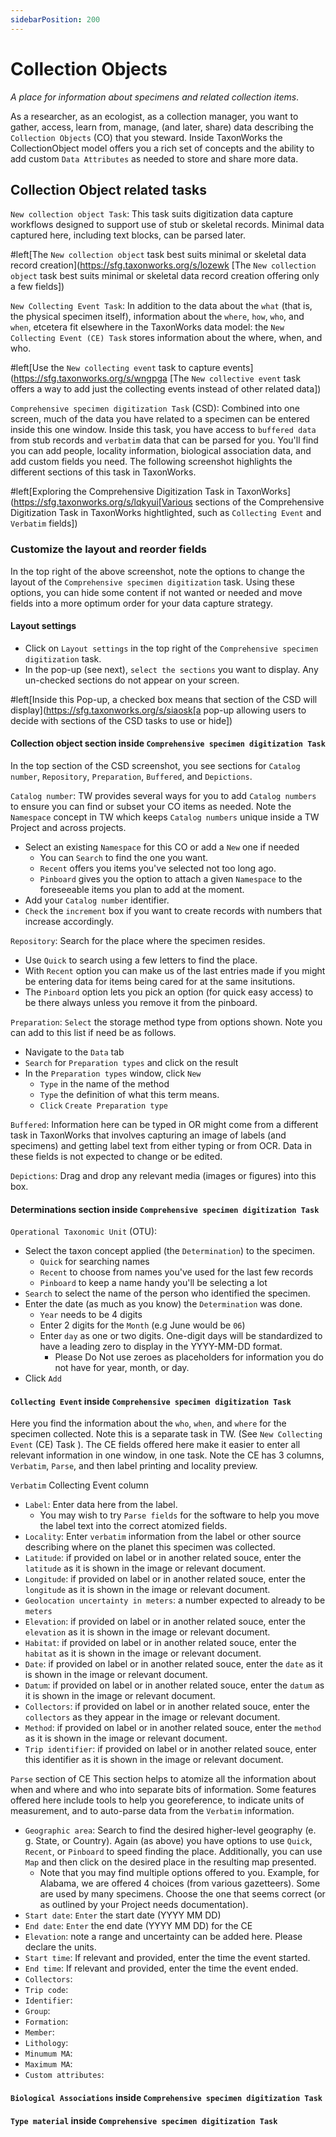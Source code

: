 ```yaml
---
sidebarPosition: 200
---
```

# Collection Objects
_A place for information about specimens and related collection items_.

As a researcher, as an ecologist, as a collection manager, you want to gather, access, learn from, manage, (and later, share) data describing the `Collection Objects` (CO) that you steward. Inside TaxonWorks the CollectionObject model offers you a rich set of concepts and the ability to add custom `Data Attributes` as needed to store and share more data.

## Collection Object related tasks

`New collection object Task`: This task suits digitization data capture workflows designed to support use of stub or skeletal records. Minimal data captured here, including text blocks, can be parsed later.

#left[The `New collection object` task best suits minimal or skeletal data record creation](https://sfg.taxonworks.org/s/lozewk [The `New collection object` task best suits minimal or skeletal data record creation offering only a few fields])

`New Collecting Event Task`: In addition to the data about the `what` (that is, the physical specimen itself), information about the `where`, `how`, `who`, and `when`, etcetera fit elsewhere in the TaxonWorks data model: the `New Collecting Event (CE) Task` stores information about the where, when, and who.

#left[Use the `New collecting event` task to capture events](https://sfg.taxonworks.org/s/wngpga [The `New collective event` task offers a way to add just the collecting events instead of other related data])

`Comprehensive specimen digitization Task` (CSD): Combined into one screen, much of the data you have related to a specimen can be entered inside this one window. Inside this task, you have access to `buffered data` from stub records and `verbatim` data that can be parsed for you. You'll find you can add people, locality information, biological association data, and add custom fields you need. The following screenshot highlights the different sections of this task in TaxonWorks.

#left[Exploring the Comprehensive Digitization Task in TaxonWorks](https://sfg.taxonworks.org/s/lqkyui[Various sections of the Comprehensive Digitization Task in TaxonWorks hightlighted, such as `Collecting Event` and `Verbatim` fields])

### Customize the layout and reorder fields
In the top right of the above screenshot, note the options to change the layout of the `Comprehensive specimen digitization` task. Using these options, you can hide some content if not wanted or needed and move fields into a more optimum order for your data capture strategy.

#### Layout settings
- Click on `Layout settings` in the top right of the `Comprehensive specimen digitization` task.
- In the pop-up (see next), `select the sections` you want to display. Any un-checked sections do not appear on your screen.

#left[Inside this Pop-up, a checked box means that section of the CSD will display](https://sfg.taxonworks.org/s/siaosk[a pop-up allowing users to decide with sections of the CSD tasks to use or hide])

#### Collection object section inside `Comprehensive specimen digitization Task`
In the top section of the CSD screenshot, you see sections for `Catalog number`, `Repository`, `Preparation`, `Buffered`, and `Depictions`.

`Catalog number`: TW provides several ways for you to add `Catalog numbers` to ensure you can find or subset your CO items as needed. Note the `Namespace` concept in TW which keeps `Catalog numbers` unique inside a TW Project and across projects.
- Select an existing `Namespace` for this CO or add a `New` one if needed
  - You can `Search` to find the one you want.
  - `Recent` offers you items you've selected not too long ago.
  - `Pinboard` gives you the option to attach a given `Namespace` to the foreseeable items you plan to add at the moment.
- Add your `Catalog number` identifier.
- `Check` the `increment` box if you want to create records with numbers that increase accordingly.

`Repository`: Search for the place where the specimen resides. 
- Use `Quick` to search using a few letters to find the place.
- With `Recent` option you can make us of the last entries made if you might be entering data for items being cared for at the same insitutions.
- The `Pinboard` option lets you pick an option (for quick easy access) to be there always unless you remove it from the pinboard.

`Preparation`: `Select` the storage method type from options shown. Note you can add to this list if need be as follows.
- Navigate to the `Data` tab
- `Search` for `Preparation types` and click on the result
- In the `Preparation types` window, click `New`
  - `Type` in the name of the method
  - `Type` the definition of what this term means.
  - `Click` `Create Preparation type`

`Buffered`: Information here can be typed in OR might come from a different task in TaxonWorks that involves capturing an image of labels (and specimens) and getting label text from either typing or from OCR. Data in these fields is not expected to change or be edited.

`Depictions`: Drag and drop any relevant media (images or figures) into this box.

#### Determinations section inside `Comprehensive specimen digitization Task`

`Operational Taxonomic Unit` (OTU): 
- Select the taxon concept applied (the `Determination`) to the specimen.
  - `Quick` for searching names
  - `Recent` to choose from names you've used for the last few records
  - `Pinboard` to keep a name handy you'll be selecting a lot
- `Search` to select the name of the person who identified the specimen.
- Enter the date (as much as you know) the `Determination` was done.
  - `Year` needs to be 4 digits
  - Enter 2 digits for the `Month` (e.g June would be `06`)
  - Enter `day` as one or two digits. One-digit days will be standardized to have a leading zero to display in the YYYY-MM-DD format.
    - Please Do Not use zeroes as placeholders for information you do not have for year, month, or day.
- Click `Add`

#### `Collecting Event` inside `Comprehensive specimen digitization Task`
Here you find the information about the `who`, `when`, and `where` for the specimen collected. Note this is a separate task in TW. (See `New Collecting Event` (CE) Task ). The CE fields offered here make it easier to enter all relevant information in one window, in one task. Note the CE has 3 columns, `Verbatim`, `Parse`, and then label printing and locality preview.

`Verbatim` Collecting Event column
  - `Label`: Enter data here from the label.
    - You may wish to try `Parse fields` for the software to help you move the label text into the correct atomized fields.
  - `Locality`: Enter `verbatim` information from the label or other source describing where on the planet this specimen was collected. 
  - `Latitude`: if provided on label or in another related souce, enter the `latitude` as it is shown in the image or relevant document.
  - `Longitude`: if provided on label or in another related souce, enter the `longitude` as it is shown in the image or relevant document.
  - `Geolocation uncertainty in meters`: a number expected to already to be `meters` 
  - `Elevation`: if provided on label or in another related souce, enter the `elevation` as it is shown in the image or relevant document.
  - `Habitat`: if provided on label or in another related souce, enter the `habitat` as it is shown in the image or relevant document.
  - `Date`: if provided on label or in another related souce, enter the `date` as it is shown in the image or relevant document.
  - `Datum`: if provided on label or in another related souce, enter the `datum` as it is shown in the image or relevant document.
  - `Collectors`: if provided on label or in another related souce, enter the `collectors` as they appear in the image or relevant document.
  - `Method`: if provided on label or in another related souce, enter the `method` as it is shown in the image or relevant document.
  - `Trip identifier`: if provided on label or in another related souce, enter this identifier as it is shown in the image or relevant document.

`Parse` section of CE
This section helps to atomize all the information about when and where and who into separate bits of information. Some features offered here include tools to help you georeference, to indicate units of measurement, and to auto-parse data from the `Verbatim` information.
- `Geographic area`: Search to find the desired higher-level geography (e. g. State, or Country). Again (as above) you have options to use `Quick`, `Recent`, or `Pinboard` to speed finding the place. Additionally, you can use `Map` and then click on the desired place in the resulting map presented.
  - Note that you may find multiple options offered to you. Example, for Alabama, we are offered 4 choices (from various gazetteers). Some are used by many specimens. Choose the one that seems correct (or as outlined by your Project needs documentation). 
- `Start date`: `Enter` the start date (YYYY MM DD)
- `End date`: `Enter` the end date (YYYY MM DD) for the CE
- `Elevation`: note a range and uncertainty can be added here. Please declare the units.
- `Start time`: If relevant and provided, enter the time the event started.
- `End time`: If relevant and provided, enter the time the event ended.
- `Collectors`: 
- `Trip code`:
- `Identifier`:
- `Group`:
- `Formation`:
- `Member`:
- `Lithology`:
- `Minumum MA`:
- `Maximum MA`:
- `Custom attributes`:

#### `Biological Associations` inside `Comprehensive specimen digitization Task`

#### `Type material` inside `Comprehensive specimen digitization Task`

